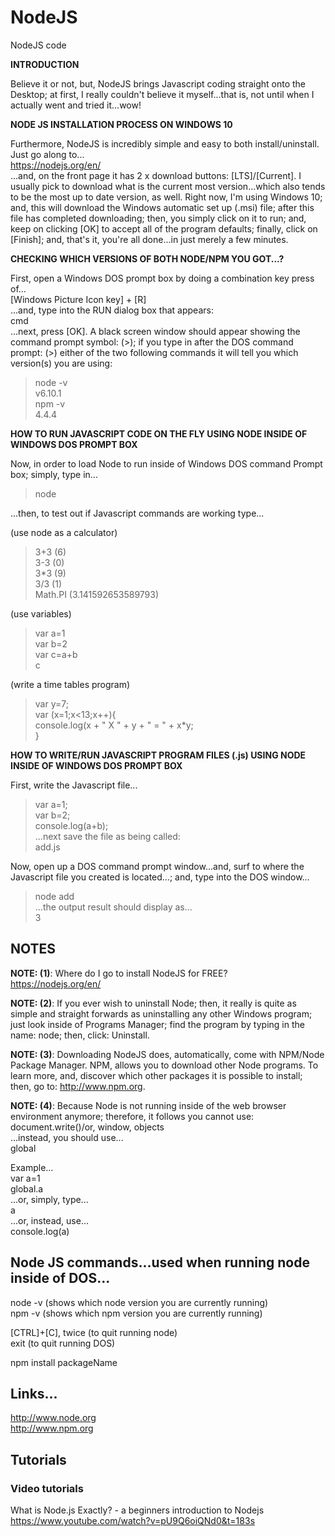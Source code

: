 # NodeJS
NodeJS code

**INTRODUCTION**    

Believe it or not, but, NodeJS brings Javascript coding straight onto the Desktop; at first, I really couldn't believe it myself...that is, not until when I actually went and tried it...wow!  

**NODE JS INSTALLATION PROCESS ON WINDOWS 10**    

Furthermore, NodeJS is incredibly simple and easy to both install/uninstall. Just go along to...  
https://nodejs.org/en/    
...and, on the front page it has 2 x download buttons: [LTS]/[Current]. I usually pick to download what is the current most version...which also tends to be the most up to date version, as well. Right now, I'm using Windows 10; and, this will download the Windows automatic set up (.msi) file; after this file has completed downloading; then, you simply click on it to run; and, keep on clicking [OK] to accept all of the program defaults; finally, click on [Finish]; and, that's it, you're all done...in just merely a few minutes.   

**CHECKING WHICH VERSIONS OF BOTH NODE/NPM YOU GOT...?**  

First, open a Windows DOS prompt box by doing a combination key press of...  
[Windows Picture Icon key] + [R]  
...and, type into the RUN dialog box that appears:    
cmd  
...next, press [OK]. A black screen window should appear showing the command prompt symbol: (>); if you type in after the DOS command prompt: (>) either of the two following commands it will tell you which version(s) you are using:  

> node -v  
v6.10.1  
> npm -v   
4.4.4  

**HOW TO RUN JAVASCRIPT CODE ON THE FLY USING NODE INSIDE OF WINDOWS DOS PROMPT BOX**  

Now, in order to load Node to run inside of Windows DOS command Prompt box; simply, type in...

> node

...then, to test out if Javascript commands are working type...

(use node as a calculator)  
> 3+3 (6)       
> 3-3 (0)   
> 3*3 (9)    
> 3/3 (1)     
> Math.PI (3.141592653589793)    

(use variables)  
> var a=1  
> var b=2  
> var c=a+b    
> c  

(write a time tables program)  
> var y=7;  
> var (x=1;x<13;x++){  
>  console.log(x + " X " + y + " = " + x*y;  
> }  

**HOW TO WRITE/RUN JAVASCRIPT PROGRAM FILES (.js) USING NODE INSIDE OF WINDOWS DOS PROMPT BOX**  

First, write the Javascript file...  

> var a=1;  
> var b=2;  
> console.log(a+b);  
...next save the file as being called:   
add.js  

Now, open up a DOS command prompt window...and, surf to where the Javascript file you created is located...; and, type into the DOS window...  
> node add  
...the output result should display as...  
3

## NOTES

**NOTE: (1)**: Where do I go to install NodeJS for FREE?  
https://nodejs.org/en/  

**NOTE: (2)**: If you ever wish to uninstall Node; then, it really is quite as simple and straight forwards as uninstalling any other Windows program; just look inside of Programs Manager; find the program by  typing in the name: node; then, click: Uninstall.

**NOTE: (3)**: Downloading NodeJS does, automatically, come with NPM/Node Package Manager. NPM, allows you to download other Node programs. To learn more, and, discover which other packages it is possible to install; then, go to: http://www.npm.org.

**NOTE: (4)**: Because Node is not running inside of the web browser environment anymore; therefore, it follows you cannot use: 
document.write()/or, window, objects  
...instead, you should use...  
global  

Example...  
var a=1  
global.a  
...or, simply, type...  
a  
...or, instead, use...  
console.log(a)  

## Node JS commands...used when running node inside of DOS...  

node -v   (shows which node version you are currently running)  
npm -v    (shows which npm version you are currently running)  

[CTRL]+[C], twice (to quit running node)      
exit              (to quit running DOS)    

npm install packageName  

## Links...

http://www.node.org  
http://www.npm.org  

## Tutorials

### Video tutorials

What is Node.js Exactly? - a beginners introduction to Nodejs  
https://www.youtube.com/watch?v=pU9Q6oiQNd0&t=183s  
